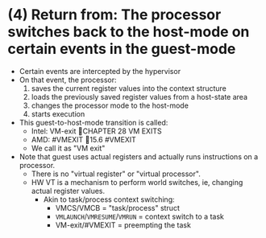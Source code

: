 # (4) Return from: The processor switches back to the host-mode on certain events in the guest-mode
- Certain events are intercepted by the hypervisor
- On that event, the processor:
  1. saves the current register values into the context structure
  2. loads the previously saved register values from a host-state area
  3. changes the processor mode to the host-mode
  4. starts execution
- This guest-to-host-mode transition is called:
  - Intel: VM-exit 📖CHAPTER 28 VM EXITS
  - AMD: #VMEXIT 📖15.6 #VMEXIT
  - We call it as "VM exit"
- Note that guest uses actual registers and actually runs instructions on a processor.
  - There is no "virtual register" or "virtual processor".
  - HW VT is a mechanism to perform world switches, ie, changing actual register values.
    - Akin to task/process context switching:
      - VMCS/VMCB = "task/process" struct
      - `VMLAUNCH`/`VMRESUME`/`VMRUN` = context switch to a task
      - VM-exit/#VMEXIT = preempting the task